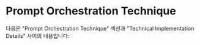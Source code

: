 # Prompt Orchestration Technique

다음은 "Prompt Orchestration Technique" 섹션과 "Technical Implementation Details" 사이의 내용입니다: